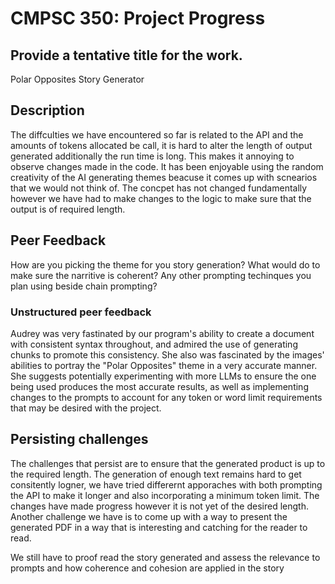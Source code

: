 # CMPSC 350: Project Progress

## Provide a tentative title for the work.

Polar Opposites Story Generator

## Description

The diffculties we have encountered so far is related to the API and the amounts of tokens allocated be call, it is hard to alter the length of output generated additionally the run time is long. This makes it annoying to observe changes made in the code. It has been enjoyable using the random creativity of the AI generating themes beacuse it comes up with scnearios that we would not think of. The concpet has not changed fundamentally however we have had to make changes to the logic to make sure that the output is of required length.


## Peer Feedback

How are you picking the theme for you story generation?
What would do to make sure the narritive is coherent?
Any other prompting techinques you plan using beside chain prompting?


### Unstructured peer feedback

Audrey was very fastinated by our program's ability to create a document with consistent syntax throughout, and admired the use of generating chunks to promote this consistency. She also was fascinated by the images' abilities to portray the "Polar Opposites" theme in a very accurate manner. She suggests potentially experimenting with more LLMs to ensure the one being used produces the most accurate results, as well as implementing changes to the prompts to account for any token or word limit requirements that may be desired with the project.

## Persisting challenges

The challenges that persist are to ensure that the generated product is up to the required length. The generation of enough text remains hard to get consitently logner, we have tried differernt apporaches with both prompting the API to make it longer and also incorporating a minimum token limit. The changes have made progress however it is not yet of the desired length. Another challenge we have is to come up with a way to present the generated PDF in a way that is interesting and catching for the reader to read. 

We still have to proof read the story generated and assess the relevance to prompts and how coherence and cohesion are applied in the story


